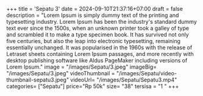 +++
title = 'Sepatu 3'
date = 2024-09-10T21:37:16+07:00
draft = false
description = "Lorem Ipsum is simply dummy text of the printing and typesetting industry. Lorem Ipsum has been the industry's standard dummy text ever since the 1500s, when an unknown printer took a galley of type and scrambled it to make a type specimen book. It has survived not only five centuries, but also the leap into electronic typesetting, remaining essentially unchanged. It was popularised in the 1960s with the release of Letraset sheets containing Lorem Ipsum passages, and more recently with desktop publishing software like Aldus PageMaker including versions of Lorem Ipsum."
image = "/images/Sepatu/3.jpeg"
imageBig= "/images/Sepatu/3.jpeg"
videoThumbnail = "/images/Sepatu/video-thumbnail-sepatu3.jpeg"
videoUrl= "/images/Sepatu/Sepatu3.mp4"
categories= ["Sepatu"]
price="Rp 50k"
size= "38"
tersisa = "1 "
+++
